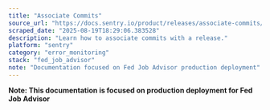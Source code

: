 ```yaml
---
title: "Associate Commits"
source_url: "https://docs.sentry.io/product/releases/associate-commits/#resolve-issues-by-commit"
scraped_date: "2025-08-19T18:29:06.383528"
description: "Learn how to associate commits with a release."
platform: "sentry"
category: "error_monitoring"
stack: "fed_job_advisor"
note: "Documentation focused on Fed Job Advisor production deployment"
---
```

**Note: This documentation is focused on production deployment for Fed Job Advisor**

<!-- DEV: HomeProduct WalkthroughsReleasesAssociate Commits Copy pageAssociate CommitsLearn how to associate commits with a release.This feature is only applicable for error issues with debug information files, excluding source maps. Other categories of issues (such as performance issues or replay issues) do not support this feature.In your release process, you can add a step to create a release in Sentry and associate it with commits from your linked repository. When you've done this, you'll be able to see the commits associated with a release in the Release Details page.If you're using one of our release automation options, this step should be done automatically.However, if you don't have a repository integration installed, you can send Sentry your raw commit metadata using the Sentry CLI or our API.Associate Commits With a ReleaseWhen you've associated commits, we can tie together the commits in the release, including:Files touched by those commitsFiles observed in the stack traceAuthors of those filesIssues resolved by those commitsUsing the CLIIn this CLI example:Environment variables configure the CLI (see Working with Projects for alternatives)The propose-version sub-command determines a release ID automaticallyA release tagged VERSION is created for the organization my-org for projects project1 and project2Because of the --auto flag, the repository name is determined automatically, and commits between the previous release’s head commit and the current head commit are associated with the release.BashCopied# Assumes you're in a git repository export SENTRY_AUTH_TOKEN=sntrys_YOUR_TOKEN_HERE export SENTRY_ORG=example-org VERSION=$(sentry-cli releases propose-version) # Create a release sentry-cli releases new -p project1 -p project2 $VERSION # Associate commits with the release sentry-cli releases set-commits --auto $VERSION If you don't have a repo-based integration associated with your Sentry organization, then the --auto flag will automatically use the git tree of your local repo, and associate commits between the previous release's head commit and the current head commit with the release. If this is the first release, Sentry will use the latest 10 - 20 commits, depending on the integration. This behavior is configurable with the --initial-depth flag.Alternatively, you can use the --local flag to enable this behavior by default:BashCopiedsentry-cli releases set-commits --local $VERSION For more control over which commits to associate, or if you're unable to execute the command inside the repository, you can manually specify a repository and range.The following example associates commits (or refs) between from and to with the current release, where from is the previous release’s commit. The from commit is optional; we’ll use the previous release’s commit as the baseline if it is excluded:BashCopiedsentry-cli releases set-commits --commit "my-repo@from..to" $VERSION The repository name my-repo should match the name you entered when linking the repo, and should be in the form owner-name/repo-name.Using the APITo send Sentry your commit metadata using the API, use the create release endpoint.Use the following format for your commits:JSONCopied{ "commits": [ { "patch_set": [ { "path": "path/to/added-file.html", "type": "A" }, { "path": "path/to/modified-file.html", "type": "M" }, { "path": "path/to/deleted-file.html", "type": "D" } ], "repository": "owner-name/repo-name", "author_name": "Author Name", "author_email": "author_email@example.com", "timestamp": "2018-09-20T11:50:22+03:00", "message": "This is the commit message.", "id": "8371445ab8a9facd271df17038ff295a48accae7" } ] } patch_setA list of the files that have been changed in the commit. Specifying the patch_set is necessary to power suspect commits and suggested assignees. It consists of two parts:pathThe path to the file. Both forward and backward slashes ('/' '\\') are supported.typeThe types of changes that happened in that commit. The options are:Add (A)Modify (M)Delete (D)repositoryThe full name of the repository the commit belongs to. If this field is not given Sentry will generate a name in the form: u'organization-<organization_id>' (i.e. if the organization id is 123, then the generated repository name will be u'organization-123).author_emailThe commit author's email is required to enable the suggested assignee feature.author_nameThe commit author's name may also be included.timestampThe commit timestamp is used to sort the commits given. If a timestamp is not included, the commits will remain sorted in the order given.messageThe commit message.idThe commit ID.Create the Release with Patch DataHere is an example of a request using patch data:Confirm you’re using Auth Tokens, not API Keys, which are deprecated.BashCopiedcurl https://sentry.io/api/0/organizations/your-organization-name/releases/ \ -X POST \ -H 'Authorization: Bearer <Token>' \ -H 'Content-Type: application/json' \ -d ' { "version": "2.0rc2", "projects":["project-1","project-2"], "commits":[ { "patch_set": [ {"path": "path/to/added-file.html", "type": "A"}, {"path": "path/to/modified-file.html", "type": "M"}, {"path": "path/to/deleted-file.html", "type": "D"} ], "repository": "owner-name/repo-name", "author_name": "Author Name", "author_email": "author_email@example.com", "timestamp": "2018-09-20T11:50:22+03:00", "message": "This is the commit message.", "id": "8371445ab8a9facd271df17038ff295a48accae7" } ] } ' If you’d like to have more control over what order the commits appear in, you can send us a list of all commits. That might look like this:PythonCopiedimport subprocess import requests SENTRY_API_TOKEN = <my_api_token> sha_of_previous_release = <previous_sha> log = subprocess.Popen([ 'git', '--no-pager', 'log', '--no-merges', '--no-color', '--pretty=%H', '%s..HEAD' % (sha_of_previous_release,), ], stdout=subprocess.PIPE) commits = log.stdout.read().strip().split('\n') data = { 'commits': [{'id': c, 'repository': 'my-repo-name'} for c in commits], 'version': commits[0], 'projects': ['my-project', 'my-other-project'], } res = requests.post( 'https://sentry.io/api/0/organizations/my-org/releases/', json=data, headers={'Authorization': 'Bearer {}'.format(SENTRY_API_TOKEN)}, ) For more information, see the API reference.If you receive an "Unable to Fetch Commits" email, take a look at our help center article.Resolve Issues by CommitAdditionally, when you've started associating commits with a release, you'll be able to resolve issues by including the issue ID in your commit message. You can find the issue ID at the top of the Issue Details page, next to the assignee dropdown.A commit message might look like this, for example:BashCopiedPrevent empty queries on users Fixes SENTRY-317 When Sentry sees this commit, we’ll reference the commit in the issue, and when you create a release in Sentry, we’ll mark the issue as resolved in that release. You can also resolve issues with pull requests by including fixes <SENTRY-SHORT-ID> in the title or description.If you’re using GitHub, you may have a privacy setting enabled that prevents Sentry from identifying the user’s actual email address. To use the suggested owners feature, uncheck “Keep my email address private” in GitHub’s account settings.PreviousSet UpNextUsageWas this helpful?Yes 👍No 👎How can we improve this page?Submit feedbackHelp improve this contentOur documentation is open source and available on GitHub. Your contributions are welcome, whether fixing a typo (drat!) or suggesting an update ("yeah, this would be better").How to contribute | Edit this page | Create a docs issue | Get support -->